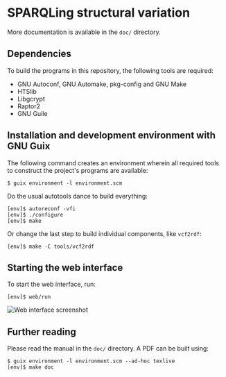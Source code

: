 # SPARQLing structural variation

More documentation is available in the `doc/` directory.

## Dependencies

To build the programs in this repository, the following tools are required:
- GNU Autoconf, GNU Automake, pkg-config and GNU Make
- HTSlib
- Libgcrypt
- Raptor2
- GNU Guile

## Installation and development environment with GNU Guix

The following command creates an environment wherein all required
tools to construct the project's programs are available:
```
$ guix environment -l environment.scm
```

Do the usual autotools dance to build everything:
```
[env]$ autoreconf -vfi
[env]$ ./configure
[env]$ make
```

Or change the last step to build individual components, like `vcf2rdf`:
```
[env]$ make -C tools/vcf2rdf
```

## Starting the web interface

To start the web interface, run:
```
[env]$ web/run
```

![Web interface screenshot](https://github.com/UMCUGenetics/sparqling-svs/blob/master/doc/figures/web-interface.png)

## Further reading

Please read the manual in the `doc/` directory.  A PDF can be built using:
```
$ guix environment -l environment.scm --ad-hoc texlive
[env]$ make doc
```
